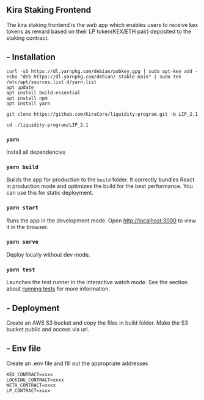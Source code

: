 ## Kira Staking Frontend

The kira staking frontend is the web app which enables users to receive kex tokens as reward based on their LP token(KEX/ETH pair) deposited to the staking contract.

## - Installation

```
curl -sS https://dl.yarnpkg.com/debian/pubkey.gpg | sudo apt-key add -
echo "deb https://dl.yarnpkg.com/debian/ stable main" | sudo tee /etc/apt/sources.list.d/yarn.list
apt update
apt install build-essential
apt install npm
apt install yarn

git clone https://github.com/KiraCore/liquidity-program.git -b LIP_2.1

cd ./liquidity-program/LIP_2.1
```

### `yarn`
Install all dependencies

### `yarn build`

Builds the app for production to the `build` folder.
It correctly bundles React in production mode and optimizes the build for the best performance.
You can use this for static deployment.

### `yarn start`

Runs the app in the development mode.
Open [http://localhost:3000](http://localhost:3000) to view it in the browser.

### `yarn serve`

Deploy locally without dev mode.


### `yarn test`

Launches the test runner in the interactive watch mode. 
See the section about [running tests](https://facebook.github.io/create-react-app/docs/running-tests) for more information.

## - Deployment

Create an AWS S3 bucket and copy the files in build folder. 
Make the S3 bucket public and access via url.

## - Env file

Create an .env file and fill out the appropriate addresses
```
KEX_CONTRACT=xxxx
LOCKING_CONTRACT=xxxx
WETH_CONTRACT=xxxx
LP_CONTRACT=xxxx
```